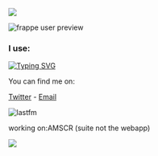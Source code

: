<img src="https://github.com/hmmlaple/hmmlaple/blob/main/header.png"> </img>

![frappe user preview](https://github-readme-stats.vercel.app/api?username=hmmlaple&show_icons=true&bg_color=303446&text_color=c6d0f5&icon_color=ca9ee6&title_color=81c8be)

### I use:
[![Typing SVG](https://readme-typing-svg.herokuapp.com?size=38&duration=2000&color=62934E&lines=python;nodejs;electron;java;react;svelte;html;c%2B%2B;c%23;c;rust;%26+more)](https://www.youtube.com/watch?v=dQw4w9WgXcQ) 

You can find me on:
  
  [Twitter](https://twitter.com/hmmlopl) - [Email](mailto:hmmlopl@hmmlopl.net)
</div>

![lastfm](https://lastfm-recently-played.vercel.app/api?user=hmmlople&loved=true&loved_style=3)


working on:AMSCR (suite not the webapp)

<p><img align="center" src="https://raw.githubusercontent.com/catppuccin/catppuccin/dev/assets/footers/gray0_ctp_on_line.svg?sanitize=true"/></p>
